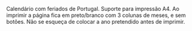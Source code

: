 Calendário com feriados de Portugal.
Suporte para impressão A4. Ao imprimir a página fica em preto/branco com 3 colunas de meses, e sem botões.
Não se esqueça de colocar a ano pretendido antes de imprimir.